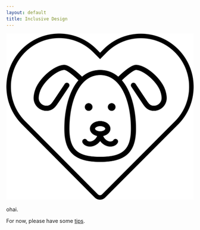 ```yaml
---
layout: default
title: Inclusive Design
---
```


![](/img/logo.png)

ohai.

For now, please have some [tips](/tips/).

